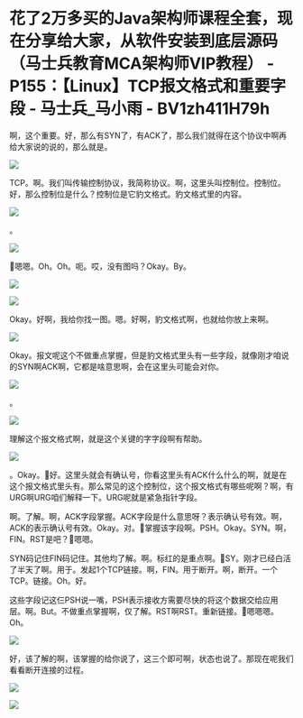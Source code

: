 # 花了2万多买的Java架构师课程全套，现在分享给大家，从软件安装到底层源码（马士兵教育MCA架构师VIP教程） - P155：【Linux】TCP报文格式和重要字段 - 马士兵_马小雨 - BV1zh411H79h

啊，这个重要。好，那么有SYN了，有ACK了，那么我们就得在这个协议中啊再给大家说的说的，那么就是。

![](img/4845a573c68967771874687f6777ccc5_1.png)

TCP。啊。我们叫传输控制协议，我简称协议。啊，这里头叫控制位。控制位。好，那么控制位是什么？控制位是它豹文格式。豹文格式里的内容。



![](img/4845a573c68967771874687f6777ccc5_3.png)

。

![](img/4845a573c68967771874687f6777ccc5_5.png)

🤧嗯嗯。Oh。Oh。呃。哎，没有图吗？Okay。By。

![](img/4845a573c68967771874687f6777ccc5_7.png)

![](img/4845a573c68967771874687f6777ccc5_8.png)

Okay。好啊，我给你找一图。嗯。好啊，豹文格式啊，也就给你放上来啊。

![](img/4845a573c68967771874687f6777ccc5_10.png)

Okay。报文呢这个不做重点掌握，但是豹文格式里头有一些字段，就像刚才咱说的SYN啊ACK啊，它都是啥意思啊，会在这里头可能会对你。



![](img/4845a573c68967771874687f6777ccc5_12.png)

。

![](img/4845a573c68967771874687f6777ccc5_14.png)

理解这个报文格式啊，就是这个关键的字字段啊有帮助。

![](img/4845a573c68967771874687f6777ccc5_16.png)

。Okay。🤧好。这里头就会有确认号，你看这里头有ACK什么什么的啊，就是在这个报文格式里头有。那么常见的这个控制位，这个报文格式有哪些呢啊？啊，有URG啊URG咱们解释一下。URG呢就是紧急指针字段。

啊。了解。啊，ACK字段掌握。ACK字段是什么意思呀？表示确认号有效。啊，ACK的表示确认号有效。Okay。对。🤧掌握该字段啊。PSH。Okay。SYN。啊，FIN。RST是吧？🤧嗯嗯。

SYN码记住FIN码记住。其他均了解。啊。标红的是重点啊。🤧SY。刚才已经白活了半天了啊。用于。发起1个TCP链接。啊，FIN。用于断开。啊，断开。一个TCP。链接。Oh。好。

这些字段记这仨PSH说一嘴，PSH表示接收方需要尽快的将这个数据交给应用层。啊。But。不做重点掌握啊，仅了解。RST啊RST。重新链接。🤧嗯嗯嗯。Oh。



![](img/4845a573c68967771874687f6777ccc5_18.png)

好，该了解的啊，该掌握的给你说了，这三个即可啊，状态也说了。那现在呢我们看看断开连接的过程。

![](img/4845a573c68967771874687f6777ccc5_20.png)

![](img/4845a573c68967771874687f6777ccc5_21.png)